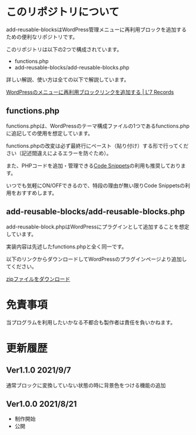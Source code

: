 # このリポジトリについて
add-reusable-blocksはWordPress管理メニューに再利用ブロックを追加するための便利なリポジトリです。

このリポジトリは以下の2つで構成されています。

* functions.php
* add-reusable-blocks/add-reusable-blocks.php

詳しい解説、使い方は全ての以下で解説しています。

[WordPressのメニューに再利用ブロックリンクを追加する | L'7 Records](https://www.braveryk7.com/wordpress-reusable-blocks-add-menu/)

## functions.php
functions.phpは、WordPressのテーマ構成ファイルの1つであるfunctions.phpに追記しての使用を想定しています。

functions.phpの改変は必ず最終行にペースト（貼り付け）する形で行ってください（記述間違えによるエラーを防ぐため）。

また、PHPコードを追加・管理できる[Code Snippets](https://ja.wordpress.org/plugins/code-snippets/)の利用も推奨しております。

いつでも気軽にON/OFFできるので、特段の理由が無い限りCode Snippetsの利用をおすすめします。

## add-reusable-blocks/add-reusable-blocks.php
add-reusable-block.phpはWordPressにプラグインとして追加することを想定しています。

実装内容は先述したfunctions.phpと全く同一です。

以下のリンクからダウンロードしてWordPressのプラグインページより追加してください。

[zipファイルをダウンロード](https://github.com/braveryk7/add-reusable-blocks/releases/download/1.1.0/add-reusable-blocks.zip)
# 免責事項
当プログラムを利用したいかなる不都合も製作者は責任を負いかねます。

# 更新履歴

## Ver1.1.0 2021/9/7
通常ブロックに変換していない状態の時に背景色をつける機能の追加

## Ver1.0.0 2021/8/21

* 制作開始
* 公開